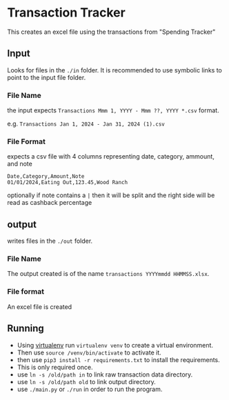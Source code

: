 # Transaction Tracker

This creates an excel file using the transactions from "Spending Tracker"

## Input

Looks for files in the `./in` folder. It is recommended to use symbolic links to 
point to the input file folder.

### File Name

the input expects `Transactions Mmm 1, YYYY - Mmm ??, YYYY *.csv` format.

e.g. `Transactions Jan 1, 2024 - Jan 31, 2024 (1).csv`

### File Format

expects a csv file with 4 columns representing date, category, ammount, and note

```
Date,Category,Amount,Note
01/01/2024,Eating Out,123.45,Wood Ranch
```
optionally if note contains a `|` then it will be split and the right side will be read
as cashback percentage

## output

writes files in the `./out` folder.

### File Name

The output created is of the name `transactions YYYYmmdd HHMMSS.xlsx`.

### File format

An excel file is created

## Running

- Using [virtualenv](https://pypi.org/project/virtualenv/) run `virtualenv venv` to create a virtual environment.
- Then use `source /venv/bin/activate` to activate it.
- then use `pip3 install -r requirements.txt` to install the requirements.
- This is only required once.
- use `ln -s /old/path in` to link raw transaction data directory.
- use `ln -s /old/path old` to link output directory.
- use `./main.py` or `./run` in order to run the program.
